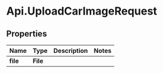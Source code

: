 # Api.UploadCarImageRequest

## Properties

Name | Type | Description | Notes
------------ | ------------- | ------------- | -------------
**file** | **File** |  | 



